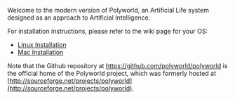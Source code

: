 Welcome to the modern version of Polyworld, an Artificial Life
system designed as an approach to Artificial Intelligence.

For installation instructions, please refer to the wiki page
for your OS:

* [Linux Installation](https://github.com/polyworld/polyworld/wiki/Installing-on-Linux)
* [Mac Installation](https://github.com/polyworld/polyworld/wiki/Installing-on-Mac)

Note that the Github repository at https://github.com/polyworld/polyworld is the official
home of the Polyworld project, which was formerly hosted at
[http://sourceforge.net/projects/polyworld](http://sourceforge.net/projects/polyworld).